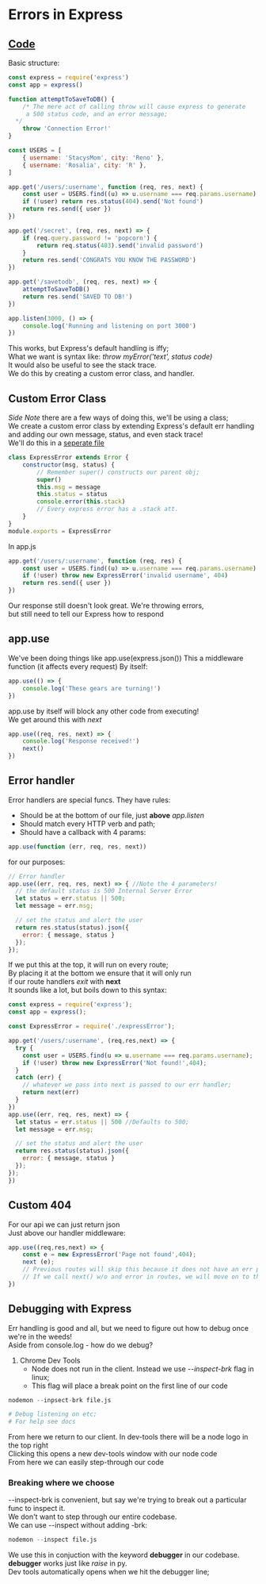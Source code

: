 # Errors in Express

## [Code](/IntroExpress/demo/VideoCode/ExpressErrors/app.js)

Basic structure:

```js
const express = require('express')
const app = express()

function attemptToSaveToDB() {
	/* The mere act of calling throw will cause express to generate 
     a 500 status code, and an error message;
  */
	throw 'Connection Error!'
}

const USERS = [
	{ username: 'StacysMom', city: 'Reno' },
	{ username: 'Rosalia', city: 'R' },
]

app.get('/users/:username', function (req, res, next) {
	const user = USERS.find((u) => u.username === req.params.username)
	if (!user) return res.status(404).send('Not found')
	return res.send({ user })
})

app.get('/secret', (req, res, next) => {
	if (req.query.password != 'popcorn') {
		return req.status(403).send('invalid password')
	}
	return res.send('CONGRATS YOU KNOW THE PASSWORD')
})

app.get('/savetodb', (req, res, next) => {
	attemptToSaveToDB()
	return res.send('SAVED TO DB!')
})

app.listen(3000, () => {
	console.log('Running and listening on port 3000')
})
```

This works, but Express's default handling is iffy;  
What we want is syntax like: _throw myError('text', status code)_  
It would also be useful to see the stack trace.  
We do this by creating a custom error class, and handler.

## Custom Error Class

_Side Note_ there are a few ways of doing this, we'll be using a class;  
We create a custom error class by extending Express's default err handling and adding our own message, status, and even stack trace!  
We'll do this in a [seperate file](../demo/VideoCode/ExpressErrors/expressError.js)

```js
class ExpressError extends Error {
	constructor(msg, status) {
		// Remember super() constructs our parent obj;
		super()
		this.msg = message
		this.status = status
		console.error(this.stack)
		// Every express error has a .stack att.
	}
}
module.exports = ExpressError
```

In app.js

```js
app.get('/users/:username', function (req, res) {
	const user = USERS.find((u) => u.username === req.params.username)
	if (!user) throw new ExpressError('invalid username', 404)
	return res.send({ user })
})
```

Our response still doesn't look great. We're throwing errors,  
but still need to tell our Express how to respond

## app.use

We've been doing things like app.use(express.json())
This a middleware function (it affects every request)
By itself:

```js
app.use(() => {
	console.log('These gears are turning!')
})
```

app.use by itself will block any other code from executing!  
We get around this with _next_

```js
app.use((req, res, next) => {
	console.log('Response received!')
	next()
})
```
## Error handler
Error handlers are special funcs. They have rules:  
- Should be at the bottom of our file, just **above** *app.listen*  
- Should match every HTTP verb and path;  
- Should have a callback with 4 params:
```js
app.use(function (err, req, res, next))
```
for our purposes:
```js
// Error handler
app.use((err, req, res, next) => { //Note the 4 parameters!
  // the default status is 500 Internal Server Error
  let status = err.status || 500;
  let message = err.msg;

  // set the status and alert the user
  return res.status(status).json({
    error: { message, status }
  });
});
```
If we put this at the top, it will run on every route;  
By placing it at the bottom we ensure that it will only run  
if our route handlers *exit* with **next**  
It sounds like a lot, but boils down to this syntax:
```js
const express = require('express');
const app = express();

const ExpressError = require('./expressError');

app.get('/users/:username', (req,res,next) => {
  try {
    const user = USERS.find(u => u.username === req.params.username);
    if (!user) throw new ExpressError('Not found!',404);
  } 
  catch (err) {
    // whatever we pass into next is passed to our err handler;
    return next(err)
  }
})
app.use((err, req, res, next) => { 
  let status = err.status || 500 //Defaults to 500;
  let message = err.msg;

  // set the status and alert the user
  return res.status(status).json({
    error: { message, status }
  });
});
})
```
## Custom 404
For our api we can just return json  
Just above our handler middleware:
```js
app.use((req,res,next) => {
	const e = new ExpressError('Page not found',404);
	next (e);
	// Previous routes will skip this because it does not have an err param;
	// If we call next() w/o and error in routes, we will move on to this use statement.
})
```
## Debugging with Express
Err handling is good and all, but we need to figure out how to debug once we're in the weeds!  
Aside from console.log - how do we debug?  
1) Chrome Dev Tools
   - Node does not run in the client. Instead we use *--inspect-brk* flag in linux;
   - This flag will place a break point on the first line of our code
```s 
nodemon --inpsect-brk file.js

# Debug listening on etc;
# For help see docs
```
From here we return to our client. In dev-tools there will be a node logo in the top right  
Clicking this opens a new dev-tools window with our node code  
From here we can easily step-through our code  
### Breaking where we choose
--inspect-brk is convenient, but say we're trying to break out a particular func to inspect it.  
We don't want to step through our entire codebase.  
We can use --inspect without adding -brk:
```s
nodemon --inspect file.js
```
We use this in conjuction with the keyword **debugger** in our codebase.  
**debugger** works just like *raise* in py.  
Dev tools automatically opens
when we hit the debugger line;
